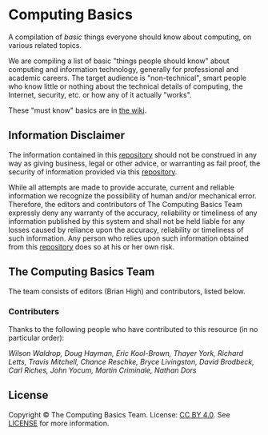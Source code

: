 Computing Basics
================

A compilation of *basic* things everyone should know about computing, on various related topics.

We are compiling a list of basic "things people should know" about
computing and information technology, generally for professional and
academic careers. The target audience is "non-technical", smart people
who know little or nothing about the technical details of computing, the
Internet, security, etc. or how any of it actually "works".

These "must know" basics are in [the wiki](https://github.com/brianhigh/computing-basics/wiki).

## Information Disclaimer

The information contained in this [repository](https://github.com/brianhigh/computing-basics) should not be construed in any way as giving business, legal or other advice, or warranting as fail proof, the security of information provided via this [repository](https://github.com/brianhigh/computing-basics).

While all attempts are made to provide accurate, current and reliable information we recognize the possibility of human and/or mechanical error. Therefore, the editors and contributors of The Computing Basics Team expressly deny any warranty of the accuracy, reliability or timeliness of any information published by this system and shall not be held liable for any losses caused by reliance upon the accuracy, reliability or timeliness of such information. Any person who relies upon such information obtained from this [repository](https://github.com/brianhigh/computing-basics) does so at his or her own risk. 

## The Computing Basics Team

The team consists of editors (Brian High) and contributors, listed below.

### Contributers

Thanks to the following people who have contributed to this resource (in no particular order):

*Wilson Waldrop, Doug Hayman, Eric Kool-Brown, Thayer York, Richard Letts, Travis Mitchell, Chance Reschke, Bryce Livingston, David Brodbeck, Carl Riches, John Yocum, Martin Criminale, Nathan Dors*

## License

Copyright &copy; The Computing Basics Team. License: [CC BY 4.0](https://creativecommons.org/licenses/by/4.0/). See [LICENSE](https://github.com/brianhigh/computing-basics/blob/master/LICENSE) for more information.
